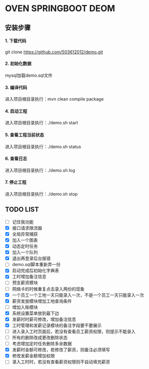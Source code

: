 # OVEN SPRINGBOOT DEOM

## 安装步骤
#### 1. 下载代码
git clone https://github.com/503612012/demo.git
#### 2. 初始化数据
mysql加载demo.sql文件
#### 3. 编译代码
进入项目根目录执行：mvn clean compile package
#### 4. 启动工程
进入项目根目录执行：./demo.sh start
#### 5. 查看工程当前状态
进入项目根目录执行：./demo.sh status
#### 6. 查看日志
进入项目根目录执行：./demo.sh log
#### 7. 停止工程
进入项目根目录执行：./demo.sh stop

## TODO LIST
- [ ] 记住我功能
- [x] 接口请求限流器
- [x] 全局异常捕获
- [x] 加入一个图表
- [x] 动态定时任务
- [x] 加入一个队列
- [x] 退出再登录后台报错
- [ ] demo.sql脚本重新弄一份
- [x] 启动完成后初始化字典表
- [x] 工时增加备注信息
- [ ] 预支薪资模块
- [ ] 网络卡的时候重复点击录入两份的现象
- [x] 一个员工一个工地一天只能录入一次，不是一个员工一天只能录入一次
- [x] 薪资发放模块增加工地查询条件
- [ ] 增加入账模块
- [x] 系统设置菜单放到最下边
- [x] 发薪时时薪可修改，增加备注信息
- [x] 工时管理和发薪记录模块的备注字段要不要展示
- [ ] 进入录入工时页面后，若没有查看员工薪资权限，则提示不能录入
- [ ] 所有的删除改成更改删除状态
- [ ] 考虑增加定时任务删除多余数据
- [x] 发薪时金额可修改，若修改了薪资，则备注必须填写
- [x] 修改发薪金额增加权限
- [ ] 录入工时时，若没有查看薪资权限则不自动填充薪资